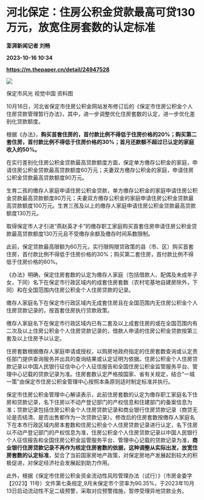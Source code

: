# 河北保定：住房公积金贷款最高可贷130万元，放宽住房套数的认定标准
**澎湃新闻记者 刘畅**

**2023-10-16 10:34**

**https://m.thepaper.cn/detail/24947528**

![](https://imagecloud.thepaper.cn/thepaper/image/274/314/667.jpg)

保定市风光 视觉中国 资料图

10月16日，河北省保定市住房公积金网站发布修订后的《保定市住房公积金个人住房贷款管理暂行办法》，其中，进一步调整优化住房套数的认定，进一步优化差别化贷款额度。

根据《办法》，**购买首套住房的，首付款比例不得低于住房价格的20%；购买第二套住房，首付款比例不得低于住房价格的30%；首月还款额不超过已认定的家庭收入的50%。**

在实行差别化住房公积金贷款最高贷款额度方面，保定单方缴存公积金的家庭，申请住房公积金贷款最高贷款额度60万元；夫妻双方缴存公积金的家庭，申请住房公积金贷款最高贷款额度90万元。

生育二孩的缴存人家庭申请住房公积金贷款，单方缴存公积金的家庭申请住房公积金贷款最高贷款额度80万元；夫妻双方缴存公积金的家庭申请住房公积金贷款最高贷款额度100万元。生育三孩及以上的缴存人家庭申请住房公积金贷款最高贷款额度130万元。

取得保定市人才引进“燕赵英才卡”的缴存职工家庭购买首套住房申请住房公积金贷款最高贷款额度130万元且不受缴存余额及缴存时间系数限制。

此前，保定贷款最高限额为60万元，实行限购限贷政策的县（市、区）购买首套住房，首付款比例不得低于住房价格的30%；购买第二套住房，首付款比例不得低于住房价格的60%。

《办法》明确，保定住房套数的认定为缴存人家庭（包括借款人、配偶及未成年子女，下同）名下在保定市行政区域内的成套住房套数（农村宅基地自建房除外，下同）和在全国范围内住房公积金个人住房贷款的记录。

缴存人家庭名下在保定市行政区域内无成套住房且在全国范围内无住房公积金个人住房贷款记录的，按首套住房执行贷款政策。

缴存人家庭名下在保定市行政区域内已有二套及以上成套住房的或在全国范围内有二次及以上住房公积金个人住房贷款记录的，借款人申请的住房公积金贷款按第三套及以上住房予以认定。

住房套数根据缴存人家庭申请或授权，以购房地政府指定的住房套数查询或认定责任部门提供查询服务并出具的查询结果或认定证明为依据。住房公积金个人住房贷款记录以中国人民银行征信中心个人征信报告和全国住房公积金监管服务平台、管理中心记载的贷款记录为准。住房套数认定严格按国家、省有关规定，结合“一城一策”由保定市住房公积金管理中心按照本条原则适时制定标准并执行。

保定市住房公积金管理中心解读表示，此前住房套数的认定为缴存职工家庭名下住房和贷款记录，名下住房以不动产登记部门的产权信息和住建部门的备案信息为准；贷款记录包括住房公积金个人住房贷款记录和商业银行住房贷款记录（商贷无论是否结清、是否出售都作为一次贷款记录）。修改后的住房套数按缴存人家庭名下在本市行政区域内房本套数和住房公积金个人住房贷款记录进行认定，名下住房以不动产登记部门的产权信息为准，住房公积金个人住房贷款记录以中国人民银行个人征信报告和全国住房公积金监管服务平台、管理中心记载的贷款记录为准，**商业银行住房贷款记录不再作为核定住房套数的依据，这种调整从实际出发，放宽住房套数的认定标准**，契合了当前国家房地产政策，对保定房地产发展起到较大的积极促进，对保定经济社会发展起到助力作用。

此外，根据《保定市住房公积金资金流动性风险管理办法（试行）》（市房金委字【2023】11号）文件第七条规定,9月末保定市个贷率为90.35%，于2023年10月13日启动流动性不足二级预警，采取对应预警措施，暂停受理异地贷款业务。